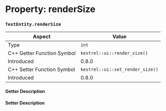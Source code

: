 
# Property: renderSize
### `TextEntity.renderSize`

| Aspect | Value |
| --- | --- |
| Type | `int` |
| C++ Getter Function Symbol | `kestrel::ui::render_size()` |
| Introduced | 0.8.0 |
| C++ Setter Function Symbol | `kestrel::ui::set_render_size()` |
| Introduced | 0.8.0 |

#### Getter Description

#### Setter Description

